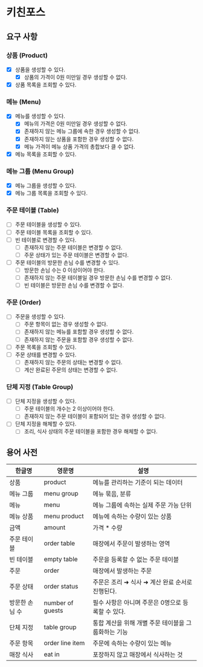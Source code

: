# 키친포스

## 요구 사항

### 상품 (Product)

- [x] 상품을 생성할 수 있다.
    - [x] 상품의 가격이 0원 미만일 경우 생성할 수 없다.
- [x] 상품 목록을 조회할 수 있다.

### 메뉴 (Menu)

- [x] 메뉴를 생성할 수 있다.
    - [x] 메뉴의 가격은 0원 미만일 경우 생성할 수 없다.
    - [x] 존재하지 않는 메뉴 그룹에 속한 경우 생성할 수 없다.
    - [x] 존재하지 않는 상품을 포함한 경우 생성할 수 없다.
    - [x] 메뉴 가격이 메뉴 상품 가격의 총합보다 클 수 없다.
- [x] 메뉴 목록을 조회할 수 있다.

### 메뉴 그룹 (Menu Group)

- [x] 메뉴 그룹을 생성할 수 있다.
- [x] 메뉴 그룹 목록을 조회할 수 있다.

### 주문 테이블 (Table)

- [ ] 주문 테이블을 생성할 수 있다.
- [ ] 주문 테이블 목록을 조회할 수 있다.
- [ ] 빈 테이블로 변경할 수 있다.
    - [ ] 존재하지 않는 주문 테이블은 변경할 수 없다.
    - [ ] 주문 상태가 있는 주문 테이블은 변경할 수 없다.
- [ ] 주문 테이블의 방문한 손님 수를 변경할 수 있다.
    - [ ] 방문한 손님 수는 0 이상이어야 한다.
    - [ ] 존재하지 않는 주문 테이블일 경우 방문한 손님 수를 변경할 수 없다.
    - [ ] 빈 테이블은 방문한 손님 수를 변경할 수 없다.

### 주문 (Order)

- [ ] 주문을 생성할 수 있다.
    - [ ] 주문 항목이 없는 경우 생성할 수 없다.
    - [ ] 존재하지 않는 메뉴를 포함할 경우 생성할 수 없다.
    - [ ] 존재하지 않는 주문을 포함할 경우 생성할 수 없다.
- [ ] 주문 목록을 조회할 수 있다.
- [ ] 주문 상태를 변경할 수 있다.
    - [ ] 존재하지 않는 주문의 상태는 변경할 수 없다.
    - [ ] 계산 완료된 주문의 상태는 변경할 수 없다.

### 단체 지정 (Table Group)

- [ ] 단체 지정을 생성할 수 있다.
    - [ ] 주문 테이블의 개수는 2 이상이어야 한다.
    - [ ] 존재하지 않는 주문 테이블이 포함되어 있는 경우 생성할 수 없다.
- [ ] 단체 지정을 해체할 수 있다.
    - [ ] 조리, 식사 상태의 주문 테이블을 포함한 경우 해체할 수 없다.

## 용어 사전

| 한글명 | 영문명 | 설명 |
| --- | --- | --- |
| 상품 | product | 메뉴를 관리하는 기준이 되는 데이터 |
| 메뉴 그룹 | menu group | 메뉴 묶음, 분류 |
| 메뉴 | menu | 메뉴 그룹에 속하는 실제 주문 가능 단위 |
| 메뉴 상품 | menu product | 메뉴에 속하는 수량이 있는 상품 |
| 금액 | amount | 가격 * 수량 |
| 주문 테이블 | order table | 매장에서 주문이 발생하는 영역 |
| 빈 테이블 | empty table | 주문을 등록할 수 없는 주문 테이블 |
| 주문 | order | 매장에서 발생하는 주문 |
| 주문 상태 | order status | 주문은 조리 ➜ 식사 ➜ 계산 완료 순서로 진행된다. |
| 방문한 손님 수 | number of guests | 필수 사항은 아니며 주문은 0명으로 등록할 수 있다. |
| 단체 지정 | table group | 통합 계산을 위해 개별 주문 테이블을 그룹화하는 기능 |
| 주문 항목 | order line item | 주문에 속하는 수량이 있는 메뉴 |
| 매장 식사 | eat in | 포장하지 않고 매장에서 식사하는 것 |

